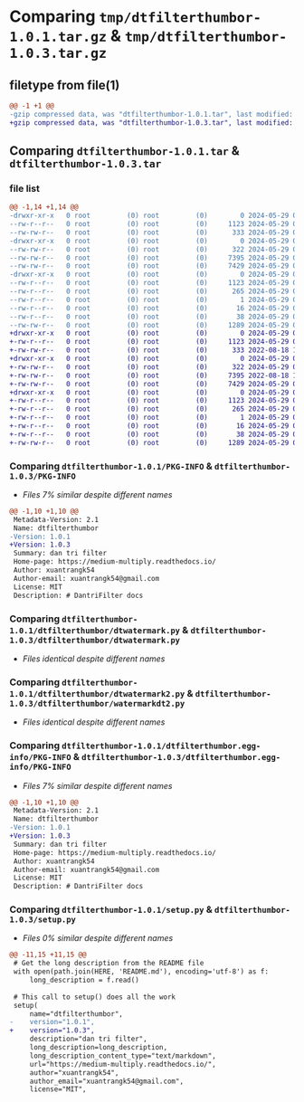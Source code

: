 # Comparing `tmp/dtfilterthumbor-1.0.1.tar.gz` & `tmp/dtfilterthumbor-1.0.3.tar.gz`

## filetype from file(1)

```diff
@@ -1 +1 @@
-gzip compressed data, was "dtfilterthumbor-1.0.1.tar", last modified: Wed May 29 07:41:35 2024, max compression
+gzip compressed data, was "dtfilterthumbor-1.0.3.tar", last modified: Wed May 29 07:57:25 2024, max compression
```

## Comparing `dtfilterthumbor-1.0.1.tar` & `dtfilterthumbor-1.0.3.tar`

### file list

```diff
@@ -1,14 +1,14 @@
-drwxr-xr-x   0 root         (0) root         (0)        0 2024-05-29 07:41:35.771608 dtfilterthumbor-1.0.1/
--rw-r--r--   0 root         (0) root         (0)     1123 2024-05-29 07:41:35.770608 dtfilterthumbor-1.0.1/PKG-INFO
--rw-rw-r--   0 root         (0) root         (0)      333 2024-05-29 04:25:26.000000 dtfilterthumbor-1.0.1/README.md
-drwxr-xr-x   0 root         (0) root         (0)        0 2024-05-29 07:41:35.768608 dtfilterthumbor-1.0.1/dtfilterthumbor/
--rw-rw-r--   0 root         (0) root         (0)      322 2024-05-29 04:25:26.000000 dtfilterthumbor-1.0.1/dtfilterthumbor/__init__.py
--rw-rw-r--   0 root         (0) root         (0)     7395 2024-05-29 04:25:26.000000 dtfilterthumbor-1.0.1/dtfilterthumbor/dtwatermark.py
--rw-rw-r--   0 root         (0) root         (0)     7429 2024-05-29 07:40:38.000000 dtfilterthumbor-1.0.1/dtfilterthumbor/dtwatermark2.py
-drwxr-xr-x   0 root         (0) root         (0)        0 2024-05-29 07:41:35.770608 dtfilterthumbor-1.0.1/dtfilterthumbor.egg-info/
--rw-r--r--   0 root         (0) root         (0)     1123 2024-05-29 07:41:35.000000 dtfilterthumbor-1.0.1/dtfilterthumbor.egg-info/PKG-INFO
--rw-r--r--   0 root         (0) root         (0)      265 2024-05-29 07:41:35.000000 dtfilterthumbor-1.0.1/dtfilterthumbor.egg-info/SOURCES.txt
--rw-r--r--   0 root         (0) root         (0)        1 2024-05-29 07:41:35.000000 dtfilterthumbor-1.0.1/dtfilterthumbor.egg-info/dependency_links.txt
--rw-r--r--   0 root         (0) root         (0)       16 2024-05-29 07:41:35.000000 dtfilterthumbor-1.0.1/dtfilterthumbor.egg-info/top_level.txt
--rw-r--r--   0 root         (0) root         (0)       38 2024-05-29 07:41:35.771608 dtfilterthumbor-1.0.1/setup.cfg
--rw-rw-r--   0 root         (0) root         (0)     1289 2024-05-29 07:40:38.000000 dtfilterthumbor-1.0.1/setup.py
+drwxr-xr-x   0 root         (0) root         (0)        0 2024-05-29 07:57:25.388073 dtfilterthumbor-1.0.3/
+-rw-r--r--   0 root         (0) root         (0)     1123 2024-05-29 07:57:25.388073 dtfilterthumbor-1.0.3/PKG-INFO
+-rw-rw-r--   0 root         (0) root         (0)      333 2022-08-18 11:31:44.000000 dtfilterthumbor-1.0.3/README.md
+drwxr-xr-x   0 root         (0) root         (0)        0 2024-05-29 07:57:25.386073 dtfilterthumbor-1.0.3/dtfilterthumbor/
+-rw-rw-r--   0 root         (0) root         (0)      322 2024-05-29 07:56:52.000000 dtfilterthumbor-1.0.3/dtfilterthumbor/__init__.py
+-rw-rw-r--   0 root         (0) root         (0)     7395 2022-08-18 11:31:44.000000 dtfilterthumbor-1.0.3/dtfilterthumbor/dtwatermark.py
+-rw-rw-r--   0 root         (0) root         (0)     7429 2024-05-29 07:56:52.000000 dtfilterthumbor-1.0.3/dtfilterthumbor/watermarkdt2.py
+drwxr-xr-x   0 root         (0) root         (0)        0 2024-05-29 07:57:25.388073 dtfilterthumbor-1.0.3/dtfilterthumbor.egg-info/
+-rw-r--r--   0 root         (0) root         (0)     1123 2024-05-29 07:57:25.000000 dtfilterthumbor-1.0.3/dtfilterthumbor.egg-info/PKG-INFO
+-rw-r--r--   0 root         (0) root         (0)      265 2024-05-29 07:57:25.000000 dtfilterthumbor-1.0.3/dtfilterthumbor.egg-info/SOURCES.txt
+-rw-r--r--   0 root         (0) root         (0)        1 2024-05-29 07:57:25.000000 dtfilterthumbor-1.0.3/dtfilterthumbor.egg-info/dependency_links.txt
+-rw-r--r--   0 root         (0) root         (0)       16 2024-05-29 07:57:25.000000 dtfilterthumbor-1.0.3/dtfilterthumbor.egg-info/top_level.txt
+-rw-r--r--   0 root         (0) root         (0)       38 2024-05-29 07:57:25.388073 dtfilterthumbor-1.0.3/setup.cfg
+-rw-rw-r--   0 root         (0) root         (0)     1289 2024-05-29 07:56:52.000000 dtfilterthumbor-1.0.3/setup.py
```

### Comparing `dtfilterthumbor-1.0.1/PKG-INFO` & `dtfilterthumbor-1.0.3/PKG-INFO`

 * *Files 7% similar despite different names*

```diff
@@ -1,10 +1,10 @@
 Metadata-Version: 2.1
 Name: dtfilterthumbor
-Version: 1.0.1
+Version: 1.0.3
 Summary: dan tri filter
 Home-page: https://medium-multiply.readthedocs.io/
 Author: xuantrangk54
 Author-email: xuantrangk54@gmail.com
 License: MIT
 Description: # DantriFilter docs
```

### Comparing `dtfilterthumbor-1.0.1/dtfilterthumbor/dtwatermark.py` & `dtfilterthumbor-1.0.3/dtfilterthumbor/dtwatermark.py`

 * *Files identical despite different names*

### Comparing `dtfilterthumbor-1.0.1/dtfilterthumbor/dtwatermark2.py` & `dtfilterthumbor-1.0.3/dtfilterthumbor/watermarkdt2.py`

 * *Files identical despite different names*

### Comparing `dtfilterthumbor-1.0.1/dtfilterthumbor.egg-info/PKG-INFO` & `dtfilterthumbor-1.0.3/dtfilterthumbor.egg-info/PKG-INFO`

 * *Files 7% similar despite different names*

```diff
@@ -1,10 +1,10 @@
 Metadata-Version: 2.1
 Name: dtfilterthumbor
-Version: 1.0.1
+Version: 1.0.3
 Summary: dan tri filter
 Home-page: https://medium-multiply.readthedocs.io/
 Author: xuantrangk54
 Author-email: xuantrangk54@gmail.com
 License: MIT
 Description: # DantriFilter docs
```

### Comparing `dtfilterthumbor-1.0.1/setup.py` & `dtfilterthumbor-1.0.3/setup.py`

 * *Files 0% similar despite different names*

```diff
@@ -11,15 +11,15 @@
 # Get the long description from the README file
 with open(path.join(HERE, 'README.md'), encoding='utf-8') as f:
     long_description = f.read()
 
 # This call to setup() does all the work
 setup(
     name="dtfilterthumbor",
-    version="1.0.1",
+    version="1.0.3",
     description="dan tri filter",
     long_description=long_description,
     long_description_content_type="text/markdown",
     url="https://medium-multiply.readthedocs.io/",
     author="xuantrangk54",
     author_email="xuantrangk54@gmail.com",
     license="MIT",
```

